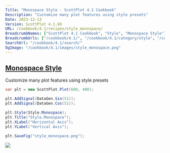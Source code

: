 ```yaml
---
Title: "Monospace Style - ScottPlot 4.1 Cookbook"
Description: "Customize many plot features using style presets"
Date: 2023-12-13
Version: ScottPlot 4.1.69
URL: /cookbook/4.1/recipes/style_monospace/
BreadcrumbNames: ["ScottPlot 4.1 Cookbook", "Style", "Monospace Style"]
BreadcrumbUrls: ["/cookbook/4.1/", "/cookbook/4.1/category/style", "/cookbook/4.1/recipes/style_monospace/"]
SearchUrl: "/cookbook/4.1/search/"
OgImage: "/cookbook/4.1/images/style_monospace.png"
---
```


<h2><a id='monospace-style' href='/cookbook/4.1/recipes/style_monospace/'>Monospace Style</a></h2>

Customize many plot features using style presets

```cs
var plt = new ScottPlot.Plot(600, 400);

plt.AddSignal(DataGen.Sin(51));
plt.AddSignal(DataGen.Cos(51));

plt.Style(Style.Monospace);
plt.Title("Style.Monospace");
plt.XLabel("Horizontal Axis");
plt.YLabel("Vertical Axis");

plt.SaveFig("style_monospace.png");
```

<img src='../../images/style_monospace.png' class='d-block mx-auto my-5' />


